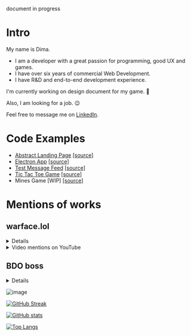 document in progress
# Intro
My name is Dima.

- I am a developer with a great passion for programming, good UX and games.
- I have over six years of commercial Web Development.
- I have R&D and end-to-end development experience.

I'm currently working on design document for my game. 🚀

Also, I am looking for a job. 😉

Feel free to message me on [LinkedIn](https://www.linkedin.com/in/gormonn/).

# Code Examples
- [Abstract Landing Page](https://gormonn.github.io/landing-abstract/) [[source]](https://github.com/gormonn/landing-abstract)
- [Electron App](https://github.com/gormonn/electron-app/releases) [[source]](https://github.com/gormonn/electron-app)
- [Test Message Feed](https://gormonn.github.io/test-message-feed/) [[source]](https://github.com/gormonn/test-message-feed)
- [Tic Tac Toe Game](https://gormonn.github.io/tic-tac-toe/) [[source]](https://github.com/gormonn/tic-tac-toe)
- Mines Game [WIP] [[source]](https://github.com/gormonn/mines-effector-solid)

# Mentions of works
## warface.lol
<details>
  <summary>Details</summary>
  
  Warface.lol - This is my third project after renovating second one "uzerbar.ru".

It was a purely client-side web application. I enjoyed creating it simply because it was aesthetically pleasing and one-of-a-kind. I aimed to make the interface closely resemble the original game's interface.

There were several features:

- A spinner for loot boxes (no financial investments, just for fun)
- Userbar generator
  
In 2013, when I joined the startup CyberArenaPro, I had to abandon the project. As a result, only video recordings remain from the project, which were created by community members of the game.
</details>

<details>
  <summary>Video mentions on YouTube</summary>
  
  [One](https://youtu.be/qYpXSfbfChk), [two](https://youtu.be/iIGQl0Qhzf8), [three](https://youtu.be/8Xz37MEnwmg), [four](https://youtu.be/-BXPC_CwFTs), [five](https://youtu.be/ucZ_LNm2OFw), [six](https://youtu.be/AAuU-QPd23E).
</details>

## BDO boss
<details>
  <summary>Details</summary>
  
  It was a small application that analyzed messages in the Discord gaming channel and displayed the gathered information on the website in infographic form.

### Motivation
The application helped Black Desert Online players increase their efficiency in boss hunting by reducing the difficulties associated with calculating boss respawn times. It also provided up-to-date information from other game servers.
</details>

![image](https://github.com/gormonn/gormonn/assets/6252560/b4f9967f-a793-4e39-86c7-37334138cebd)



[![GitHub Streak](https://github-readme-streak-stats.herokuapp.com/?user=gormonn)](https://git.io/streak-stats)

[![GitHub stats](https://github-readme-stats.vercel.app/api?username=gormonn&show_icons=true)](https://github.com/gormonn/github-readme-stats)

[![Top Langs](https://github-readme-stats.vercel.app/api/top-langs/?username=gormonn&layout=compact)](https://github.com/anuraghazra/github-readme-stats)

<!--
**gormonn/gormonn** is a ✨ _special_ ✨ repository because its `README.md` (this file) appears on your GitHub profile.

Here are some ideas to get you started:

- 🔭 I’m currently working on ...
- 🌱 I’m currently learning ...
- 👯 I’m looking to collaborate on ...
- 🤔 I’m looking for help with ...
- 💬 Ask me about ...
- 📫 How to reach me: ...
- 😄 Pronouns: ...
- ⚡ Fun fact: ...
-->
